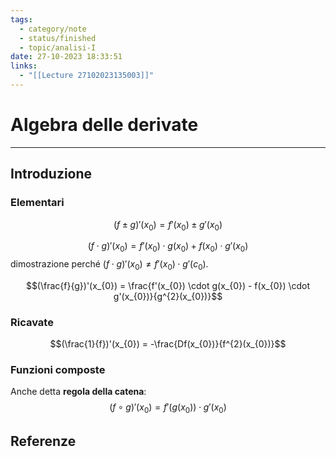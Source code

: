 ```yaml
---
tags:
  - category/note
  - status/finished
  - topic/analisi-I
date: 27-10-2023 18:33:51
links:
  - "[[Lecture 27102023135003]]"
---
```

# Algebra delle derivate
---
## Introduzione
### Elementari
$$(f \pm g)'(x_{0}) = f'(x_{0}) \pm g'(x_{0})$$

$$(f \cdot g)'(x_{0}) = f'(x_{0}) \cdot g(x_{0}) + f(x_{0}) \cdot g'(x_{0})$$
dimostrazione perché $(f \cdot g)'(x_{0}) \neq f'(x_{0}) \cdot g'(c_{0})$.

$$(\frac{f}{g})'(x_{0}) = \frac{f'(x_{0}) \cdot g(x_{0}) - f(x_{0}) \cdot g'(x_{0})}{g^{2}(x_{0})}$$

### Ricavate
$$(\frac{1}{f})'(x_{0}) = -\frac{Df(x_{0})}{f^{2}(x_{0})}$$

### Funzioni composte
Anche detta **regola della catena**:
$$(f \circ g)'(x_{0}) = f'(g(x_{0})) \cdot g'(x_{0})$$

## Referenze